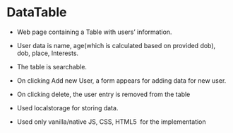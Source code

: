 # DataTable

* Web page containing a Table with users’ information.
* User data is name, age(which is calculated based on provided dob), dob, place, Interests.
* The table is searchable.
* On clicking Add new User, a form appears for adding data for new user.
* On clicking delete, the user entry is removed from the table
* Used localstorage for storing data.

* Used only vanilla/native JS, CSS, HTML5 ​ for the implementation